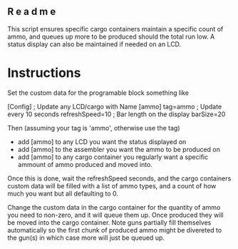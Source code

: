 R e a d m e
-----------

This script ensures specific cargo containers maintain a specific count of ammo, and queues up more to be
produced should the total run low. A status display can also be maintained if needed on an LCD.

Instructions
============
Set the custom data for the programable block something like

[Config]
; Update any LCD/cargo with Name [ammo]
tag=ammo
; Update every 10 seconds
refreshSpeed=10
; Bar length on the display
barSize=20

Then (assuming your tag is 'ammo', otherwise use the tag)

- add [ammo] to any LCD you want the status displayed on
- add [ammo] to the assembler you want the ammo to be produced on
- add [ammo] to any cargo container you regularly want a specific ammount of 
    ammo produced and moved into.

Once this is done, wait the refreshSpeed seconds, and the cargo containers custom data will be 
filled with a list of ammo types, and a count of how much you want but all defaulting to 0. 

Change the custom data in the cargo container for the quantity of ammo you need to non-zero, and it will
queue them up. Once produced they will be moved into the cargo container. Note guns partially fill themselves
automatically so the first chunk of produced ammo might be divereted to the gun(s) in which case more will
just be queued up.